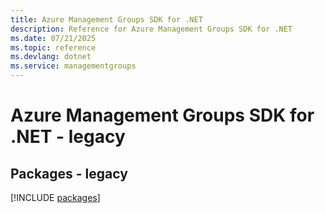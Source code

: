 ```yaml
---
title: Azure Management Groups SDK for .NET
description: Reference for Azure Management Groups SDK for .NET
ms.date: 07/21/2025
ms.topic: reference
ms.devlang: dotnet
ms.service: managementgroups
---
```

# Azure Management Groups SDK for .NET - legacy
## Packages - legacy
[!INCLUDE [packages](management-groups-index.md)]